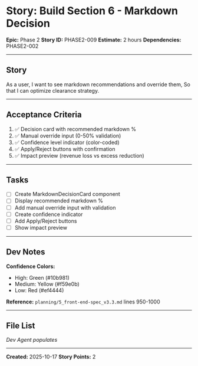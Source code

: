 # Story: Build Section 6 - Markdown Decision

**Epic:** Phase 2
**Story ID:** PHASE2-009
**Estimate:** 2 hours
**Dependencies:** PHASE2-002

---

## Story

As a user, I want to see markdown recommendations and override them, So that I can optimize clearance strategy.

---

## Acceptance Criteria

1. ✅ Decision card with recommended markdown %
2. ✅ Manual override input (0-50% validation)
3. ✅ Confidence level indicator (color-coded)
4. ✅ Apply/Reject buttons with confirmation
5. ✅ Impact preview (revenue loss vs excess reduction)

---

## Tasks

- [ ] Create MarkdownDecisionCard component
- [ ] Display recommended markdown %
- [ ] Add manual override input with validation
- [ ] Create confidence indicator
- [ ] Add Apply/Reject buttons
- [ ] Show impact preview

---

## Dev Notes

**Confidence Colors:**
- High: Green (#10b981)
- Medium: Yellow (#f59e0b)
- Low: Red (#ef4444)

**Reference:** `planning/5_front-end-spec_v3.3.md` lines 950-1000

---

## File List

_Dev Agent populates_

---

**Created:** 2025-10-17
**Story Points:** 2
